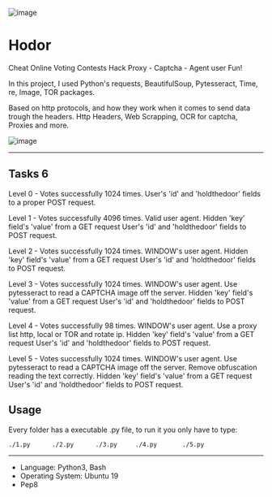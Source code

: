 ![image](https://una.io/s/bx_persons_pictures_resized/d9hxyg9cjedg2c9er8g758ghzftkfeda.png)
# Hodor 
Cheat Online Voting Contests
Hack Proxy - Captcha - Agent user
Fun!

In this project, I used Python's requests, BeautifulSoup, Pytesseract, Time, re, Image, TOR packages.

Based on http protocols, and how they work when it comes to send data trough the headers.
Http Headers, Web Scrapping, OCR for captcha, Proxies and more.

![image](http://i.imgur.com/tthpnHa.gif)
<hr>

## Tasks 6
Level 0 - Votes successfully 1024 times.
User's 'id' and 'holdthedoor' fields to a proper POST request.

Level 1 - Votes successfully 4096 times.
Valid user agent.
Hidden 'key' field's 'value' from a GET request
User's 'id' and 'holdthedoor' fields to POST request.

Level 2 - Votes successfully 1024 times.
WINDOW's user agent.
Hidden 'key' field's 'value' from a GET request
User's 'id' and 'holdthedoor' fields to POST request.

Level 3 - Votes successfully 1024 times.
WINDOW's user agent.
Use pytesseract to read a CAPTCHA image off the server.
Hidden 'key' field's 'value' from a GET request
User's 'id' and 'holdthedoor' fields to POST request.

Level 4 - Votes successfully 98 times.
WINDOW's user agent.
Use a proxy list http, local or TOR and rotate ip.
Hidden 'key' field's 'value' from a GET request
User's 'id' and 'holdthedoor' fields to POST request.

Level 5 - Votes successfully 1024 times.
WINDOW's user agent.
Use pytesseract to read a CAPTCHA image off the server.
Remove obfuscation reading the text correctly.
Hidden 'key' field's 'value' from a GET request
User's 'id' and 'holdthedoor' fields to POST request.

## Usage

Every folder has a executable .py file, to run it you only have to type:

````````````````````````````````````````````````````````````````````````
./1.py      ./2.py      ./3.py     ./4.py       ./5.py
````````````````````````````````````````````````````````````````````````
<hr>
<ul>
  <li>Language: Python3, Bash</li>
  <li>Operating System: Ubuntu 19</li>
  <li>Pep8</li>
  </ul>

